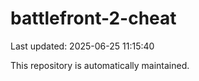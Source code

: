 # battlefront-2-cheat

Last updated: 2025-06-25 11:15:40

This repository is automatically maintained.
